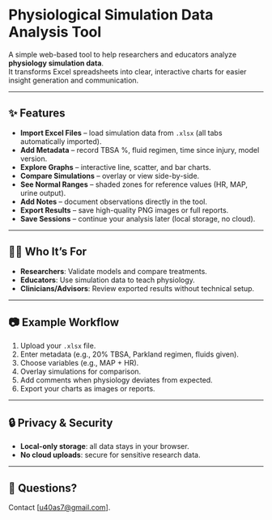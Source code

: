 # Physiological Simulation Data Analysis Tool

A simple web-based tool to help researchers and educators analyze **physiology simulation data**.  
It transforms Excel spreadsheets into clear, interactive charts for easier insight generation and communication.

---

## ✨ Features

- **Import Excel Files** – load simulation data from `.xlsx` (all tabs automatically imported).
- **Add Metadata** – record TBSA %, fluid regimen, time since injury, model version.
- **Explore Graphs** – interactive line, scatter, and bar charts.
- **Compare Simulations** – overlay or view side-by-side.
- **See Normal Ranges** – shaded zones for reference values (HR, MAP, urine output).
- **Add Notes** – document observations directly in the tool.
- **Export Results** – save high-quality PNG images or full reports.
- **Save Sessions** – continue your analysis later (local storage, no cloud).

---

## 👩‍🔬 Who It’s For

- **Researchers**: Validate models and compare treatments.
- **Educators**: Use simulation data to teach physiology.
- **Clinicians/Advisors**: Review exported results without technical setup.

---

## 📷 Example Workflow

1. Upload your `.xlsx` file.
2. Enter metadata (e.g., 20% TBSA, Parkland regimen, fluids given).
3. Choose variables (e.g., MAP + HR).
4. Overlay simulations for comparison.
5. Add comments when physiology deviates from expected.
6. Export your charts as images or reports.

---

## 🔒 Privacy & Security

- **Local-only storage**: all data stays in your browser.
- **No cloud uploads**: secure for sensitive research data.

---

## 📧 Questions?

Contact [u40as7@gmail.com].
